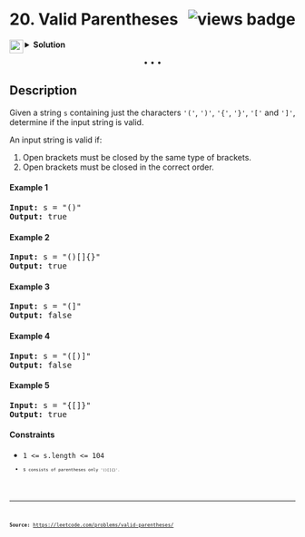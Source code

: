 <h1>
20. Valid Parentheses
<img src="https://tinyurl.com/yzz2u7zw" align="right" alt="views badge">
</h1>

<details>
<summary>
    <img src="https://git.io/JDE5D" height="24" align="left" alt="swift">
    <b>Solution</b>
</summary>

<br/>

```swift
class Solution {
    func isValid(_ s: String) -> Bool {
        
        guard s.count % 2 == 0 else { return false }
        
        var stack: [Character] = []
        
        for ch in s {
            switch ch {
            case "(": stack.append(")")
            case "[": stack.append("]")
            case "{": stack.append("}")
            default:
                if stack.isEmpty || stack.removeLast() != ch {
                    return false
                }
            }
        }
        
        return stack.isEmpty
    }
}
```

<p>
<a href="https://gist.github.com/asahiocean/04f7472130b46aeb8df2236f619826bd">
<img src="https://git.io/JDNlC" alt="GitHub Gist" height="18" align="center">
</a>
<a href="https://leetcode.com/problems/valid-parentheses/discuss/1644155/">
<img src="https://git.io/JDSVA" alt="LeetCode Discuss" height="28" align="right">
</a>
</p>
    
</details>

<p align="center">• • •</p>

<h2>Description</h2>

<p>
Given a string <code>s</code> containing just the characters <code>'('</code>, <code>')'</code>, <code>'{'</code>, <code>'}'</code>, <code>'['</code> and <code>']'</code>, determine if the input string is valid.

An input string is valid if:
1. Open brackets must be closed by the same type of brackets.
2. Open brackets must be closed in the correct order.
</p>

<h4>Example 1</h4>

<pre>
<b>Input:</b> s = "()"
<b>Output:</b> true
</pre>

<h4>Example 2</h4>

<pre>
<b>Input:</b> s = "()[]{}"
<b>Output:</b> true
</pre>

<h4>Example 3</h4>

<pre>
<b>Input:</b> s = "(]"
<b>Output:</b> false
</pre>

<h4>Example 4</h4>

<pre>
<b>Input:</b> s = "([)]"
<b>Output:</b> false
</pre>

<h4>Example 5</h4>

<pre>
<b>Input:</b> s = "{[]}"
<b>Output:</b> true
</pre>

<h4>Constraints</h4>

<ul>
<li><code>1 <= s.length <= 104<code></li>
<li><code>s<code> consists of parentheses only <code>'()[]{}'<code>.</li>
</ul>

<hr/>

<b>Source:</b> https://leetcode.com/problems/valid-parentheses/